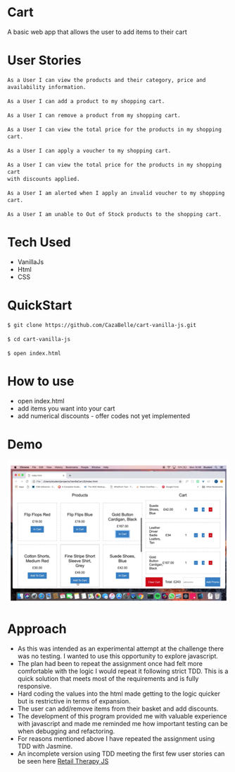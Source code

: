 # Cart
A basic web app that allows the user to add items to their cart 

# User Stories 
```
As a User I can view the products and their category, price and availability information.
 
As a User I can add a product to my shopping cart.

As a User I can remove a product from my shopping cart.

As a User I can view the total price for the products in my shopping
cart.

As a User I can apply a voucher to my shopping cart.

As a User I can view the total price for the products in my shopping cart
with discounts applied.

As a User I am alerted when I apply an invalid voucher to my shopping
cart.

As a User I am unable to Out of Stock products to the shopping cart.
```

# Tech Used 
* VanillaJs
* Html 
* CSS

# QuickStart
```
$ git clone https://github.com/CazaBelle/cart-vanilla-js.git

$ cd cart-vanilla-js 

$ open index.html
```

# How to use 
* open index.html
* add items you want into your cart 
* add numerical discounts - offer codes not yet implemented

# Demo 
[![Watch the video](images/demo.png)](https://youtu.be/pFW-GAft_zI)

# Approach 
* As this was intended as an experimental attempt at the challenge there was no testing. I wanted to use this opportunity to explore javascript. 
* The plan had been to repeat the assignment once had felt more comfortable with the logic I would repeat it following strict TDD. This is a quick solution that meets most of the requirements and is fully responsive. 
* Hard coding the values into the html made getting to the logic quicker but is restrictive in terms of expansion. 
* The user can add/remove items from their basket and add discounts.
* The development of this program provided me with valuable experience with javascript and made me reminded me how important testing can be when debugging and refactoring.
* For reasons mentioned above I have repeated the assignment using TDD with Jasmine. 
* An incomplete version using TDD meeting the first few user stories can be seen here [Retail Therapy JS](https://github.com/CazaBelle/retail-therapy-js) 


